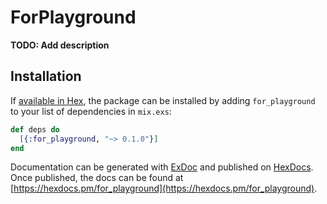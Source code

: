 # ForPlayground

**TODO: Add description**

## Installation

If [available in Hex](https://hex.pm/docs/publish), the package can be installed
by adding `for_playground` to your list of dependencies in `mix.exs`:

```elixir
def deps do
  [{:for_playground, "~> 0.1.0"}]
end
```

Documentation can be generated with [ExDoc](https://github.com/elixir-lang/ex_doc)
and published on [HexDocs](https://hexdocs.pm). Once published, the docs can
be found at [https://hexdocs.pm/for_playground](https://hexdocs.pm/for_playground).

